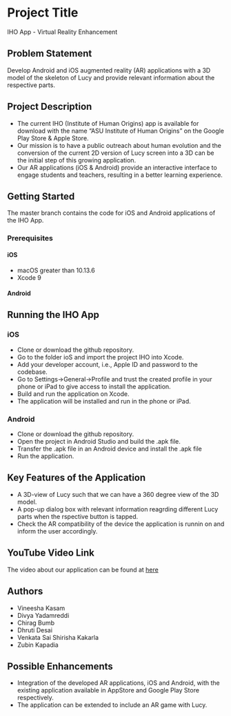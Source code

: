 # Project Title

IHO App - Virtual Reality Enhancement

## Problem Statement

Develop Android and iOS augmented reality (AR) applications with a 3D model of the skeleton of Lucy and provide relevant information about the respective parts.

## Project Description

* The current IHO (Institute of Human Origins) app is available for download with the name “ASU Institute of Human Origins” on the Google Play Store & Apple Store.
* Our mission is to have a public outreach about human evolution and the conversion of the current 2D version of Lucy screen into a 3D can be the initial step of this growing application.
* Our AR applications (iOS & Android) provide an interactive interface to engage students and teachers, resulting in a better learning experience.

## Getting Started

The master branch contains the code for iOS and Android applications of the IHO App.

### Prerequisites

#### iOS

* macOS greater than 10.13.6
* Xcode 9

#### Android

## Running the IHO App

### iOS
* Clone or download the github repository.
* Go to the folder ioS and import the project IHO into Xcode.
* Add your developer account, i.e., Apple ID and password to the codebase.
* Go to Settings->General->Profile and trust the created profile in your phone or iPad to give access to install the application.
* Build and run the application on Xcode.
* The application will be installed and run in the phone or iPad.

### Android
* Clone or download the github repository.
* Open the project in Android Studio and build the .apk file.
* Transfer the .apk file in an Android device and install the .apk file
* Run the application.

## Key Features of the Application

* A 3D-view of Lucy such that we can have a 360 degree view of the 3D model.
* A pop-up dialog box with relevant information reagrding different Lucy parts when the rspective button is tapped.
* Check the AR compatibility of the device the application is runnin on and inform the user accordingly.

## YouTube Video Link

The video about our application can be found at [here]() 

## Authors

* Vineesha Kasam
* Divya Yadamreddi
* Chirag Bumb
* Dhruti Desai
* Venkata Sai Shirisha Kakarla
* Zubin Kapadia

## Possible Enhancements

* Integration of the developed AR applications, iOS and Android, with the existing application available in AppStore and Google Play Store respectively.
* The application can be extended to include an AR game with Lucy.
